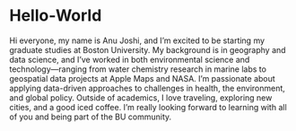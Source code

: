 # Hello-World
Hi everyone, my name is Anu Joshi, and I’m excited to be starting my graduate studies at Boston University. My background is in geography and data science, and I’ve worked in both environmental science and technology—ranging from water chemistry research in marine labs to geospatial data projects at Apple Maps and NASA. I’m passionate about applying data-driven approaches to challenges in health, the environment, and global policy. Outside of academics, I love traveling, exploring new cities, and a good iced coffee. I’m really looking forward to learning with all of you and being part of the BU community.

